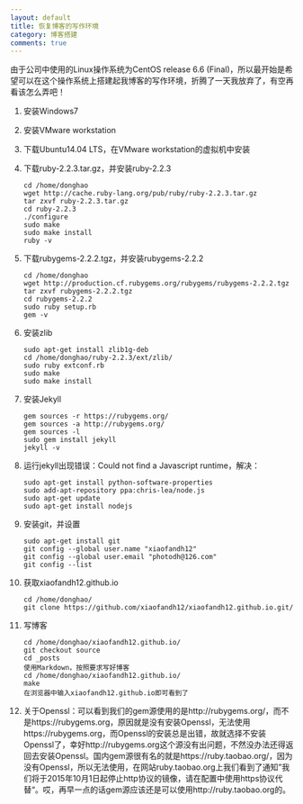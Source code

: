 ```yaml
---
layout: default
title: 恢复博客的写作环境
category: 博客搭建
comments: true
---
```


由于公司中使用的Linux操作系统为CentOS release 6.6 (Final)，所以最开始是希望可以在这个操作系统上搭建起我博客的写作环境，折腾了一天我放弃了，有空再看该怎么弄吧！

1. 安装Windows7

2. 安装VMware workstation

3. 下载Ubuntu14.04 LTS，在VMware workstation的虚拟机中安装

4. 下载ruby-2.2.3.tar.gz，并安装ruby-2.2.3

    ```
    cd /home/donghao
    wget http://cache.ruby-lang.org/pub/ruby/ruby-2.2.3.tar.gz
    tar zxvf ruby-2.2.3.tar.gz
    cd ruby-2.2.3
    ./configure
    sudo make
    sudo make install
    ruby -v
    ```

5. 下载rubygems-2.2.2.tgz，并安装rubygems-2.2.2

    ```
    cd /home/donghao
    wget http://production.cf.rubygems.org/rubygems/rubygems-2.2.2.tgz
    tar zxvf rubygems-2.2.2.tgz
    cd rubygems-2.2.2
    sudo ruby setup.rb
    gem -v
    ```

6. 安装zlib

    ```
    sudo apt-get install zlib1g-deb
    cd /home/donghao/ruby-2.2.3/ext/zlib/
    sudo ruby extconf.rb
    sudo make
    sudo make install
    ```

7. 安装Jekyll

    ```
    gem sources -r https://rubygems.org/
    gem sources -a http://rubygems.org/
    gem sources -l
    sudo gem install jekyll
    jekyll -v
    ```

8. 运行jekyll出现错误：Could not find a Javascript runtime，解决：

    ```
    sudo apt-get install python-software-properties
    sudo add-apt-repository ppa:chris-lea/node.js
    sudo apt-get update
    sudo apt-get install nodejs
    ```

9. 安装git，并设置

    ```
    sudo apt-get install git
    git config --global user.name "xiaofandh12"
    git config --global user.email "photodh@126.com"
    git config --list
    ```

10. 获取xiaofandh12.github.io

    ```
    cd /home/donghao/
    git clone https://github.com/xiaofandh12/xiaofandh12.github.io.git/
    ```

11. 写博客

    ```
    cd /home/donghao/xiaofandh12.github.io/
    git checkout source
    cd _posts
    使用Markdown，按照要求写好博客
    cd /home/donghao/xiaofandh12.github.io/
    make
    在浏览器中输入xiaofandh12.github.io即可看到了
    ```

12. 关于Openssl：可以看到我们的gem源使用的是http://rubygems.org/，而不是https://rubygems.org，原因就是没有安装Openssl，无法使用https://rubygems.org，而Openssl的安装总是出错，故就选择不安装Openssl了，幸好http://rubygems.org这个源没有出问题，不然没办法还得返回去安装Openssl。国内gem源很有名的就是https://ruby.taobao.org/，因为没有Openssl，所以无法使用，在网站ruby.taobao.org上我们看到了通知”我们将于2015年10月1日起停止http协议的镜像，请在配置中使用https协议代替“。哎，再早一点的话gem源应该还是可以使用http://ruby.taobao.org的。


